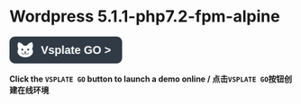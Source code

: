 # Wordpress 5.1.1-php7.2-fpm-alpine

<a href="https://www.vsplate.com/?docker-compose=https://github.com/vsplate/dcenvs/wordpress/5.1.1-php7.2-fpm-alpine"><img alt="VSPLATE GO" src="https://raw.githubusercontent.com/vsplate/images/master/vsgo_btn.png" width="200px"></a>

**Click the `VSPLATE GO` button to launch a demo online / 点击`VSPLATE GO`按钮创建在线环境**